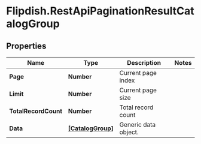 # Flipdish.RestApiPaginationResultCatalogGroup

## Properties
Name | Type | Description | Notes
------------ | ------------- | ------------- | -------------
**Page** | **Number** | Current page index | 
**Limit** | **Number** | Current page size | 
**TotalRecordCount** | **Number** | Total record count | 
**Data** | [**[CatalogGroup]**](CatalogGroup.md) | Generic data object. | 


